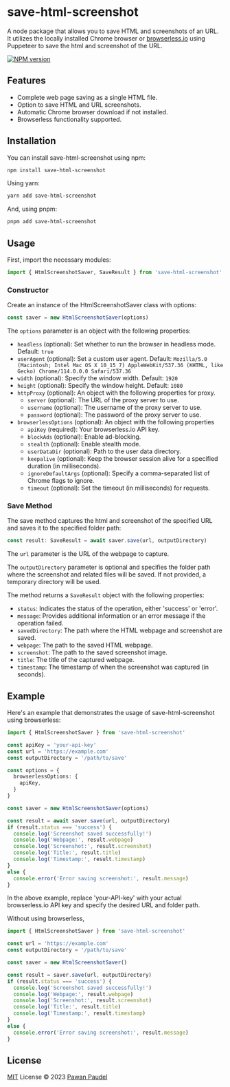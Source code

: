 # save-html-screenshot

A node package that allows you to save HTML and screenshots of an URL. It utilizes the locally installed Chrome browser or [browserless.io](https://browserless.io) using Puppeteer to save the html and screenshot of the URL.

[![NPM version](https://img.shields.io/npm/v/save-html-screenshot?color=green&label=version)](https://www.npmjs.com/package/save-html-screenshot)

## Features

- Complete web page saving as a single HTML file.
- Option to save HTML and URL screenshots.
- Automatic Chrome browser download if not installed.
- Browserless functionality supported.

## Installation

You can install save-html-screenshot using npm:

```sh
npm install save-html-screenshot 
```

Using yarn:

```sh
yarn add save-html-screenshot 
```

And, using pnpm:

```sh
pnpm add save-html-screenshot 
```

## Usage

First, import the necessary modules:

```ts
import { HtmlScreenshotSaver, SaveResult } from 'save-html-screenshot'
```

### Constructor

Create an instance of the HtmlScreenshotSaver class with options:

```ts
const saver = new HtmlScreenshotSaver(options)
```

The `options` parameter is an object with the following properties:

- `headless` (optional): Set whether to run the browser in headless mode. Default: `true`
- `userAgent` (optional): Set a custom user agent. Default: `Mozilla/5.0 (Macintosh; Intel Mac OS X 10_15_7) AppleWebKit/537.36 (KHTML, like Gecko) Chrome/114.0.0.0 Safari/537.36`
- `width` (optional): Specify the window width. Default: `1920`
- `height` (optional): Specify the window height. Default: `1080`
- `httpProxy` (optional): An object with the following properties for proxy.
  - `server` (optional): The URL of the proxy server to use.
  - `username` (optional): The username of the proxy server to use.
  - `password` (optional): The password of the proxy server to use.
- `browserlessOptions` (optional): An object with the following properties
  - `apiKey` (required): Your browserless.io API key.
  - `blockAds` (optional): Enable ad-blocking.
  - `stealth` (optional): Enable stealth mode.
  - `userDataDir` (optional): Path to the user data directory.
  - `keepalive` (optional): Keep the browser session alive for a specified duration (in milliseconds).
  - `ignoreDefaultArgs` (optional): Specify a comma-separated list of Chrome flags to ignore.
  - `timeout` (optional): Set the timeout (in milliseconds) for requests.

### Save Method

The save method captures the html and screenshot of the specified URL and saves it to the specified folder path:

```ts
const result: SaveResult = await saver.save(url, outputDirectory)
```

The `url` parameter is the URL of the webpage to capture.

The `outputDirectory` parameter is optional and specifies the folder path where the screenshot and related files will be saved. If not provided, a temporary directory will be used.

The method returns a `SaveResult` object with the following properties:

- `status`: Indicates the status of the operation, either 'success' or 'error'.
- `message`: Provides additional information or an error message if the operation failed.
- `savedDirectory`: The path where the HTML webpage and screenshot are saved.
- `webpage`: The path to the saved HTML webpage.
- `screenshot`: The path to the saved screenshot image.
- `title`: The title of the captured webpage.
- `timestamp`: The timestamp of when the screenshot was captured (in seconds).

## Example

Here's an example that demonstrates the usage of save-html-screenshot using browserless:

```ts
import { HtmlScreenshotSaver } from 'save-html-screenshot'

const apiKey = 'your-api-key'
const url = 'https://example.com'
const outputDirectory = '/path/to/save'

const options = {
  browserlessOptions: {
    apiKey,
  }
}

const saver = new HtmlScreenshotSaver(options)

const result = await saver.save(url, outputDirectory)
if (result.status === 'success') {
  console.log('Screenshot saved successfully!')
  console.log('Webpage:', result.webpage)
  console.log('Screenshot:', result.screenshot)
  console.log('Title:', result.title)
  console.log('Timestamp:', result.timestamp)
}
else {
  console.error('Error saving screenshot:', result.message)
}
```

In the above example, replace 'your-API-key' with your actual browserless.io API key and specify the desired URL and folder path.

Without using browserless,

```ts
import { HtmlScreenshotSaver } from 'save-html-screenshot'

const url = 'https://example.com'
const outputDirectory = '/path/to/save'

const saver = new HtmlScreenshotSaver()

const result = saver.save(url, outputDirectory)
if (result.status === 'success') {
  console.log('Screenshot saved successfully!')
  console.log('Webpage:', result.webpage)
  console.log('Screenshot:', result.screenshot)
  console.log('Title:', result.title)
  console.log('Timestamp:', result.timestamp)
}
else {
  console.error('Error saving screenshot:', result.message)
}
```

## License

[MIT](./LICENSE) License © 2023 [Pawan Paudel](https://github.com/pawanpaudel93)
